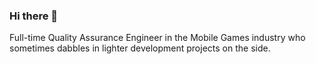 ### Hi there 👋

Full-time Quality Assurance Engineer in the Mobile Games industry who sometimes dabbles in lighter development projects on the side.
